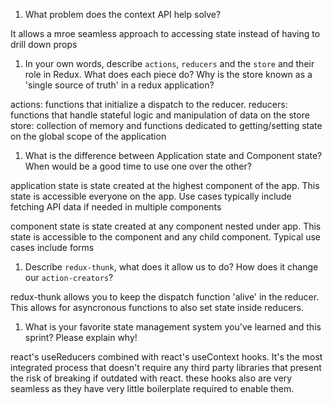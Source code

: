 1. What problem does the context API help solve?

It allows a mroe seamless approach to accessing state instead of having to drill down props

1. In your own words, describe `actions`, `reducers` and the `store` and their role in Redux. What does each piece do? Why is the store known as a 'single source of truth' in a redux application?

actions: functions that initialize a dispatch to the reducer.
reducers: functions that handle stateful logic and manipulation of data on the store
store: collection of memory and functions dedicated to getting/setting state on the global scope of the application

1. What is the difference between Application state and Component state? When would be a good time to use one over the other?

application state is state created at the highest component of the app. This state is accessible everyone on the app. Use cases typically include fetching API data if needed in multiple components

component state is state created at any component nested under app. This state is accessible to the component and any child component. Typical use cases include forms

1. Describe `redux-thunk`, what does it allow us to do? How does it change our `action-creators`?

redux-thunk allows you to keep the dispatch function 'alive' in the reducer. This allows for asyncronous functions to also set state inside reducers.

1. What is your favorite state management system you've learned and this sprint? Please explain why!

react's useReducers combined with react's useContext hooks. It's the most integrated process that doesn't require any third party libraries that present the risk of breaking if outdated with react. 
these hooks also are very seamless as they have very little boilerplate required to enable them.